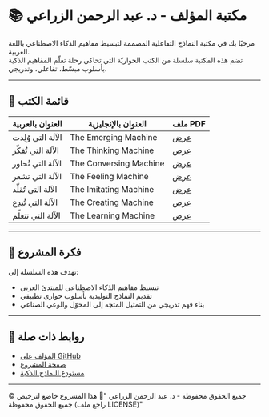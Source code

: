 # 📚 مكتبة المؤلف - د. عبد الرحمن الزراعي

مرحبًا بك في مكتبة النماذج التفاعلية المصممة لتبسيط مفاهيم الذكاء الاصطناعي باللغة العربية.  
تضم هذه المكتبة سلسلة من الكتب الحواريّة التي تحاكي رحلة تعلّم المفاهيم الذكية بأسلوب مبسّط، تفاعلي، وتدريجي.

---

## 📘 قائمة الكتب

| العنوان بالعربية        | العنوان بالإنجليزية         | ملف PDF |
|--------------------------|------------------------------|---------|
| الآلة التي وُلِدت        | The Emerging Machine         | [عرض](the-emerging-machine.pdf) |
| الآلة التي تُفكّر        | The Thinking Machine         | [عرض](the-thinking-machine.pdf) |
| الآلة التي تُحاور        | The Conversing Machine       | [عرض](the-conversing-machine.pdf) |
| الآلة التي تشعر          | The Feeling Machine          | [عرض](the-feeling-machine.pdf) |
| الآلة التي تُقلّد        | The Imitating Machine        | [عرض](the-imitating-machine.pdf) |
| الآلة التي تُبدِع        | The Creating Machine         | [عرض](the-creating-machine.pdf) |
| الآلة التي تتعلّم        | The Learning Machine         | [عرض](the-learning-machine.pdf) |

---

## 🧠 فكرة المشروع

تهدف هذه السلسلة إلى:

- تبسيط مفاهيم الذكاء الاصطناعي للمبتدئ العربي
- تقديم النماذج التوليدية بأسلوب حواري تطبيقي
- بناء فهم تدريجي من التمثيل المتجه إلى المحوّل والوعي الصناعي

---

## 🔗 روابط ذات صلة

- [المؤلف على GitHub](https://github.com/alzarraei-gpts)
- [صفحة المشروع](https://alzarraei-gpts.github.io/Arabic-GPT-Hub-books/)
- [مستودع النماذج الذكية](https://alzarraei-gpts.github.io/Arabic-GPT-Hub/)

---

© جميع الحقوق محفوظة - د. عبد الرحمن الزراعي
  "🔐 هذا المشروع خاضع لترخيص جميع الحقوق محفوظة (راجع ملف LICENSE)"

